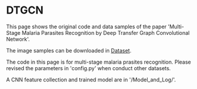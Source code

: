 # DTGCN

This page shows the original code and data samples of the paper 'Multi-Stage Malaria Parasites Recognition by Deep Transfer Graph Convolutional Network'.


The image samples can be downloaded in [Dataset](https://data.mendeley.com/datasets/xvs55d4rcz/draft?a=6223e44e-04b8-4705-91d9-bf98665c6194).

The code in this page is for multi-stage malaria prasites recognition. Please revised the parameters in 'config.py' when conduct other datasets.

A CNN feature collection and trained model are in '/Model_and_Log/'.
